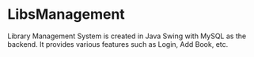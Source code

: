 # LibsManagement
Library Management System is created in Java Swing with MySQL as the backend. It provides various features such as Login, Add Book, etc.
